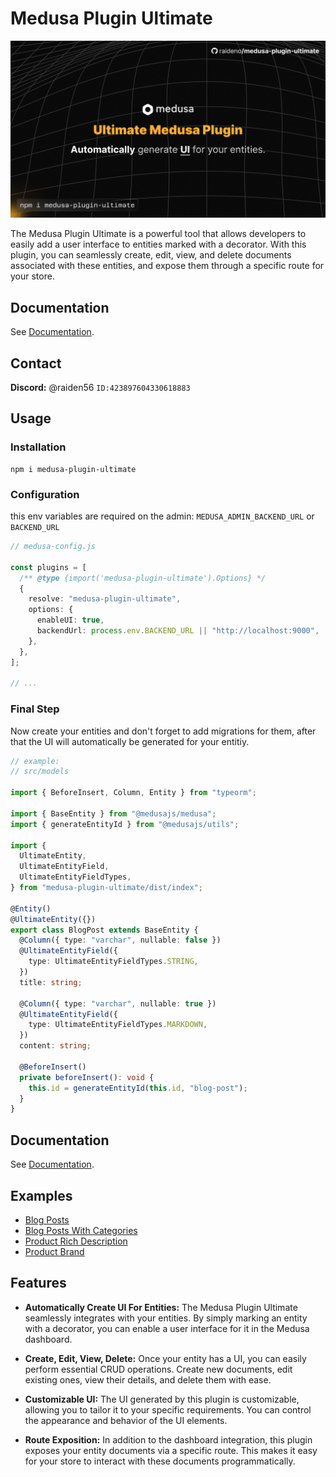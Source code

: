 # Medusa Plugin Ultimate

![Thumbnail](./assets/plugin-thumbnail.png)

The Medusa Plugin Ultimate is a powerful tool that allows developers to easily add a user interface to entities marked with a decorator. With this plugin, you can seamlessly create, edit, view, and delete documents associated with these entities, and expose them through a specific route for your store.

## Documentation

See [Documentation](https://medusa-plugin-ultimate.raideno.xyz).

## Contact

**Discord:** @raiden56 `ID:423897604330618883`

## Usage

### Installation

```
npm i medusa-plugin-ultimate
```

### Configuration

this env variables are required on the admin: `MEDUSA_ADMIN_BACKEND_URL` or `BACKEND_URL`

```ts
// medusa-config.js

const plugins = [
  /** @type {import('medusa-plugin-ultimate').Options} */
  {
    resolve: "medusa-plugin-ultimate",
    options: {
      enableUI: true,
      backendUrl: process.env.BACKEND_URL || "http://localhost:9000",
    },
  },
];

// ...
```

### Final Step

Now create your entities and don't forget to add migrations for them, after that the UI will automatically be generated for your entitiy.

```ts
// example:
// src/models

import { BeforeInsert, Column, Entity } from "typeorm";

import { BaseEntity } from "@medusajs/medusa";
import { generateEntityId } from "@medusajs/utils";

import {
  UltimateEntity,
  UltimateEntityField,
  UltimateEntityFieldTypes,
} from "medusa-plugin-ultimate/dist/index";

@Entity()
@UltimateEntity({})
export class BlogPost extends BaseEntity {
  @Column({ type: "varchar", nullable: false })
  @UltimateEntityField({
    type: UltimateEntityFieldTypes.STRING,
  })
  title: string;

  @Column({ type: "varchar", nullable: true })
  @UltimateEntityField({
    type: UltimateEntityFieldTypes.MARKDOWN,
  })
  content: string;

  @BeforeInsert()
  private beforeInsert(): void {
    this.id = generateEntityId(this.id, "blog-post");
  }
}
```

## Documentation

See [Documentation](https://medusa-plugin-ultimate.raideno.xyz).

## Examples

- [Blog Posts](https://medusa-plugin-ultimate.raideno.xyz)
- [Blog Posts With Categories](https://medusa-plugin-ultimate.raideno.xyz)
- [Product Rich Description](https://medusa-plugin-ultimate.raideno.xyz)
- [Product Brand](https://medusa-plugin-ultimate.raideno.xyz)

## Features

- **Automatically Create UI For Entities:** The Medusa Plugin Ultimate seamlessly integrates with your entities. By simply marking an entity with a decorator, you can enable a user interface for it in the Medusa dashboard.

- **Create, Edit, View, Delete:** Once your entity has a UI, you can easily perform essential CRUD operations. Create new documents, edit existing ones, view their details, and delete them with ease.

- **Customizable UI:** The UI generated by this plugin is customizable, allowing you to tailor it to your specific requirements. You can control the appearance and behavior of the UI elements.

- **Route Exposition:** In addition to the dashboard integration, this plugin exposes your entity documents via a specific route. This makes it easy for your store to interact with these documents programmatically.
